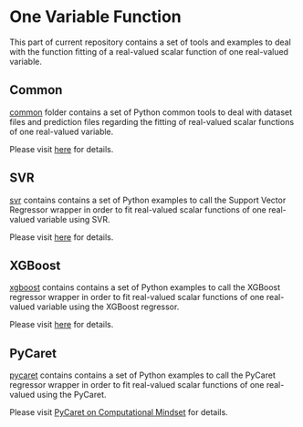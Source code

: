 # One Variable Function
This part of current repository contains a set of tools and examples to deal with the function fitting of a real-valued scalar function of one real-valued variable.

## Common
[common](./common) folder contains a set of Python common tools to deal with dataset files and prediction files regarding the fitting of real-valued scalar functions of one real-valued variable.

Please visit [here](https://computationalmindset.com/en/machine-learning/common-tools-for-function-fitting.html) for details.

## SVR
[svr](./svr) contains contains a set of Python examples to call the Support Vector Regressor wrapper in order to fit real-valued scalar functions of one real-valued variable using SVR.

Please visit [here](https://computationalmindset.com/en/machine-learning/fitting-with-configurable-svr.html) for details.

## XGBoost
[xgboost](./xgboost) contains contains a set of Python examples to call the XGBoost regressor wrapper in order to fit real-valued scalar functions of one real-valued variable using the XGBoost regressor.

Please visit [here](https://computationalmindset.com/en/machine-learning/fitting-with-configurable-xgboost.html) for details.

## PyCaret
[pycaret](./pycaret) contains contains a set of Python examples to call the PyCaret regressor wrapper in order to fit real-valued scalar functions of one real-valued using the PyCaret.

Please visit [PyCaret on Computational Mindset](https://computationalmindset.com/en/machine-learning/fitting-functions-with-pycaret.html) for details.
